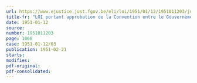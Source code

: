 ```yaml
---
url: https://www.ejustice.just.fgov.be/eli/loi/1951/01/12/1951011203/justel
title-fr: "LOI portant approbation de la Convention entre le Gouvernement belge et le Gouvernement du Royaume-Uni de Grande-Bretagne et d'Irlande du Nord, relative au statut des forces belges en Allemagne, et annexe, signées à Bruxelles, le 23 décembre 1949"
date: 1951-01-12
source:
number: 1951011203
page: 1066
case: 1951-01-12/03
publication: 1951-02-21
starts:
modifies:
pdf-original:
pdf-consolidated:
---
```


